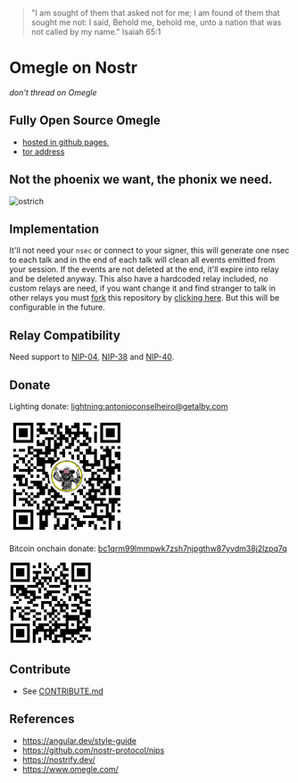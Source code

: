 > "I am sought of them that asked not for me; I am found of them that sought me not: I said, Behold me, behold me, unto a nation that was not called by my name."
> Isaiah 65:1

# Omegle on Nostr
*don't thread on Omegle*

## Fully Open Source Omegle
- [hosted in github pages](https://antonioconselheiro.github.io/omeglestr),
- [tor address](http://omegleau2uz72h5rmzm2vik5tgkcazsl5tfg7oafp4h3agbqomyvicqd.onion)

## Not the phoenix we want, the phonix we need.
![ostrich](./phoenix.jpg)

## Implementation
It'll not need your `nsec` or connect to your signer, this will generate one nsec to each talk and in the end of each talk will clean all events emitted from your session. If the events are not deleted at the end, it'll expire into relay and be deleted anyway.
This also have a hardcoded relay included, no custom relays are need, if you want change it and find stranger to talk in other relays you must [fork](https://guides.github.com/activities/forking/) this repository by [clicking here](https://github.com/antonioconselheiro/omeglestr/fork). But this will be configurable in the future.

## Relay Compatibility
Need support to [NIP-04](https://github.com/nostr-protocol/nips/blob/master/04.md), [NIP-38](https://github.com/nostr-protocol/nips/blob/master/38.md) and [NIP-40](https://github.com/nostr-protocol/nips/blob/master/40.md).

## Donate
Lighting donate: <a href="lightning:antonioconselheiro@getalby.com">lightning:antonioconselheiro@getalby.com</a>

![zap me](https://raw.githubusercontent.com/antonioconselheiro/antonioconselheiro/main/img/qrcode-wallet-lighting.png)

Bitcoin onchain donate: <a href="bitcoin:bc1qrm99lmmpwk7zsh7njpgthw87yvdm38j2lzpq7q">bc1qrm99lmmpwk7zsh7njpgthw87yvdm38j2lzpq7q</a>

![zap me](https://raw.githubusercontent.com/antonioconselheiro/antonioconselheiro/main/img/qrcode-wallet-bitcoin.png)

## Contribute
- See [CONTRIBUTE.md](./CONTRIBUTE.md)

## References
- https://angular.dev/style-guide
- https://github.com/nostr-protocol/nips
- https://nostrify.dev/
- https://www.omegle.com/
